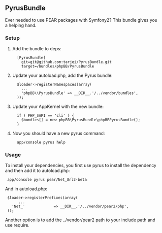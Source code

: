PyrusBundle
-----------


Ever needed to use PEAR packages with Symfony2? This bundle gives you a helping hand.

### Setup

1. Add the bundle to deps:

         [PyrusBundle]
           git=git@github.com:tarjei/PyrusBundle.git
           target=/bundles/phpBB/PyrusBundle

2. Update your autoload.php, add the Pyrus bundle:

         $loader->registerNamespaces(array(
           ...
           'phpBB\\PyrusBundle' => __DIR__.'/../vendor/bundles',
         ));

3. Update your AppKernel with the new bundle:

         if ( PHP_SAPI == 'cli' ) {
           $bundles[] = new phpBB\PyrusBundle\phpBBPyrusBundle();
         }

4. Now you should have a new pyrus command:

         app/console pyrus help

### Usage 

To install your dependencies, you first use pyrus to install the dependency and then add it to autoload.php:

     app/console pyrus pear/Net_Url2-beta

And in autoload.php:

     $loader->registerPrefixes(array(
          ...
       'Net_'             => __DIR__.'/../vendor/pear2/php',
     ));

Another option is to add the ../vendor/pear2 path to your include path and use require. 

